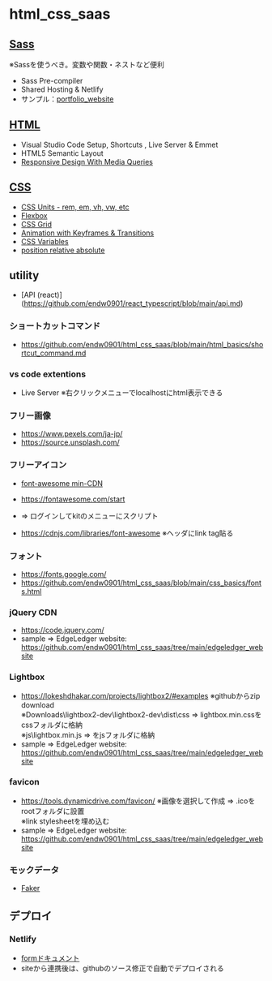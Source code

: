 # html_css_saas

## [Sass](https://github.com/endw0901/html_css_saas/tree/main/sass)
※Sassを使うべき。変数や関数・ネストなど便利 <br>
- Sass Pre-compiler
- Shared Hosting & Netlify
- サンプル：[portfolio_website](https://github.com/endw0901/html_css_saas/tree/main/portfolio_website)

## [HTML](https://github.com/endw0901/html_css_saas/tree/main/html_basics)

- Visual Studio Code Setup, Shortcuts , Live Server & Emmet
- HTML5 Semantic Layout
- [Responsive Design With Media Queries](https://github.com/endw0901/html_css_saas/blob/main/css_basics/responsive.md)

## [CSS](https://github.com/endw0901/html_css_saas/tree/main/css_basics)

- [CSS Units - rem, em, vh, vw, etc](https://github.com/endw0901/html_css_saas/blob/main/css_basics/vh_vw.html)
- [Flexbox](https://github.com/endw0901/html_css_saas/blob/main/css_basics/responsive.md)
- [CSS Grid](https://github.com/endw0901/html_css_saas/tree/main/css_grid)
- [Animation with Keyframes & Transitions](https://github.com/endw0901/html_css_saas/blob/main/css_basics/animation.md)
- [CSS Variables](https://github.com/endw0901/html_css_saas/blob/main/css_basics/variables.html)
- [position relative absolute](https://www.aiship.jp/knowhow/archives/18053)

## utility

- [API (react)] (https://github.com/endw0901/react_typescript/blob/main/api.md)

### ショートカットコマンド
- https://github.com/endw0901/html_css_saas/blob/main/html_basics/shortcut_command.md

### vs code extentions

- Live Server ※右クリックメニューでlocalhostにhtml表示できる

### フリー画像

- https://www.pexels.com/ja-jp/
- https://source.unsplash.com/

### フリーアイコン
- [font-awesome min-CDN](https://cdnjs.com/libraries/font-awesome)
- https://fontawesome.com/start
- => ログインしてkitのメニューにスクリプト

- https://cdnjs.com/libraries/font-awesome
※ヘッダにlink tag貼る<br>

### フォント
- https://fonts.google.com/
- https://github.com/endw0901/html_css_saas/blob/main/css_basics/fonts.html

### jQuery CDN
- https://code.jquery.com/
- sample => EdgeLedger website: https://github.com/endw0901/html_css_saas/tree/main/edgeledger_website

### Lightbox
- https://lokeshdhakar.com/projects/lightbox2/#examples
※githubからzip download <br>
※Downloads\lightbox2-dev\lightbox2-dev\dist\css => lightbox.min.cssをcssフォルダに格納 <br>
※js\lightbox.min.js => をjsフォルダに格納 <br>
- sample => EdgeLedger website: https://github.com/endw0901/html_css_saas/tree/main/edgeledger_website

### favicon
- https://tools.dynamicdrive.com/favicon/
※画像を選択して作成 => .icoをrootフォルダに設置 <br>
※link stylesheetを埋め込む <br>
- sample => EdgeLedger website: https://github.com/endw0901/html_css_saas/tree/main/edgeledger_website

### モックデータ
- [Faker](https://qiita.com/daisukeoda/items/56429fce77066a300e6f)
## デプロイ

### Netlify
- [formドキュメント](https://docs.netlify.com/forms/setup/)
- siteから連携後は、githubのソース修正で自動でデプロイされる 
